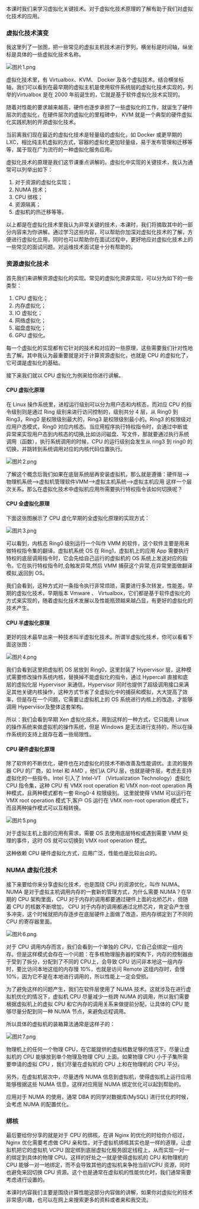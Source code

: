本课时我们来学习虚拟化关键技术。对于虚拟化技术原理的了解有助于我们对虚拟化技术的应用。

### 虚拟化技术演变

我这里列了一张图，把一些常见的虚拟主机技术进行罗列，横坐标是时间轴，纵坐标是具体的一些虚拟化技术名称。

![图片1.png](https://s0.lgstatic.com/i/image/M00/19/07/Ciqc1F7Z5pCAI3wpAACnKzGghUk811.png)

虚拟化技术里，有 Virtualbox、KVM、 Docker 及各个虚拟技术。结合横坐标轴，我们可以看到在最早期的虚拟主机是使用软件系统层的虚拟化技术实现的，列举的Virtualbox 是在 2000 年前诞生的，它就是基于软件虚拟化技术实现的。

随着对性能的要求越来越高，硬件也逐步承担了一些虚拟化的工作，就诞生了硬件层次的虚拟化，在硬件层次的虚拟化的里程碑中， KVM 就是一个典型的硬件虚拟化实践机制的开源虚拟化技术。

当前离我们现在最近的虚拟化技术是轻量级的虚拟化，如 Docker 或更早期的 LXC，相比纯主机虚拟的方式，容器的虚拟化更加轻量级，易于发布管理和迁移等等，属于现在广为流行的一种虚拟化服务应用。

虚拟化技术的原理是我们这节课重点讲解的。虚拟化中实现的关键技术，我认为通常可以列举出如下：

1. 对于资源的虚拟化实现；
2. NUMA 技术；
3. CPU 绑核；
4. 资源隔离；
5. 虚拟机的热迁移等等。

以上都是在虚拟化技术里我认为非常关键的技术，本课时，我们将摘取其中的一部分内容来为你讲解。通过学习这些内容，可以帮助你加深对虚拟化技术的了解，方便进行虚拟化应用，同时也可以帮助你在面试过程中，更好地应对虚拟化技术上的一些常见的面试问题。对运维技术面试是十分有帮助的。

### 资源虚拟化技术

首先我们来讲解资源虚拟化的实现。常见的虚拟化资源实现，可以分为如下的一些类型：

1. CPU 虚拟化；
2. 内存虚拟化；
3. IO 虚拟化；
4. 网络虚拟化；
5. 磁盘虚拟化；
6. GPU 虚拟化。

每一个虚拟化的实现都有它针对的技术和对应的一些原理，这些需要我们针对性地去了解。其中我认为最重要就是对于计算资源虚拟化，也就是 CPU 的虚拟化了，它可谓是虚拟化的基础。

接下来我们就以 CPU 虚拟化为例来给你进行讲解。

#### CPU 虚拟化原理

在 Linux 操作系统里，进程运行级别可以分为用户态和内核态，而对应 CPU 的指令级别则是通过 Ring 级别来进行访问控制的，级别共分 4 层，从 Ring0 到 Ring3，Ring0 是权限级别最大的，Ring3 是权限级别最小的。Ring3 的权限级对应用户态模式，Ring0 对应内核态。当应用程序执行特权指令时，会通过中断或异常来实现用户态到内核态的切换,比如访问磁盘、写文件，那就要通过执行系统调用（函数），执行系统调用的时候，CPU 的运行级别会发生从 ring3 到 ring0 的切换，并跳转到系统调用对应的内核代码位置执行。

![图片2.png](https://s0.lgstatic.com/i/image/M00/19/12/CgqCHl7Z5pqASfvmAAGwHYuxx1k074.png)

了解这个概念后我们如果在底层系统层再安装虚拟机，那么就是遵循：硬件层--\>物理机系统--\>虚拟机管理软件VMM--\>虚拟主机系统--\>虚拟主机应用 这样一个层次关系。那么在虚拟化技术中虚拟机应用所需要执行特权指令该如何切换呢？

#### CPU 全虚拟化原理

下面这张图展示了 CPU 虚化早期的全虚拟化原理的实现方式：

![图片3.png](https://s0.lgstatic.com/i/image/M00/19/12/CgqCHl7Z5qGAHRbsAAGofogy0rg750.png)

可以看到，内核态 Ring0 级别运行一个叫作 VMM 的软件，这个软件主要是用来做特权指令集的翻译。虚拟机系统 OS 在 Ring1，虚拟机上的应用 App 需要执行特权的底层调用指令时，它会先给自己运行的虚拟机的 OS 系统上发送对应的指令。它在执行特权指令时,会触发异常,然后 VMM 捕获这个异常,在异常里面做翻译模拟,返回到 OS。

我们会看到，这种方式对一条指令执行非常烦琐，需要进行多次转发，性能差。早期的虚拟化技术，早期版本 Vmware 、 Virtualbox，它们都是基于软件虚拟化的方式来实现的，随着虚拟化技术发展以及性能瓶颈越来越凸显，有更好的虚拟化的技术产生。

#### CPU 半虚拟化原理

更好的技术最早出来一种技术叫半虚拟化技术。所谓半虚拟化技术，你可以看看下面这张图：

![图片4.png](https://s0.lgstatic.com/i/image/M00/19/07/Ciqc1F7Z5qiABuNpAAGxNcsS_Ho822.png)

我们会看到这里把虚拟机 OS 层放到 Ring0，这里封装了 Hypervisor 层，这种模式需要修改操作系统内核，替换掉不能虚拟化的指令，通过 Hypercall 直接和底层的虚拟化层 Hypervisor 来通信，Hypervisor 同时也提供了超级调用接口来满足其他关键内核操作，这种方式节省了全虚拟化中的捕获和模拟，大大提高了效率，但是存在一个问题，它需要让虚拟机上的 OS 系统进行内核上的改造，才能够调用 Hypervisor及整体这套架构。

所以：我们会看到早期 Xen 虚拟化技术，用到这样的一种方式，它只能用 Linux 的操作系统来做虚拟机的操作系统，但是 Windows 是无法进行支持的，所以在操作系统的支持上就存在着一些局限性。

#### CPU 硬件虚拟化原理

除了软件的不断优化，硬件也在对虚拟化的技术不断改善及性能调优。主流的服务器 CPU 的厂商，如 Intel 和 AMD ，他们从 CPU 层，也就是硬件层，考虑去支持虚拟化的一些指令。Intel 引入了 Intel-VT （Virtualization Technology）虚拟化 CPU 指令集，这种 CPU 有 VMX root operation 和 VMX non-root operation 两种模式，且两种模式都有一套 Ring0-4 权限级别。 这里就使得 VMM 可以运行在 VMX root operation 模式下,客户 OS 运行在 VMX non-root operation 模式下，而且两种操作模式可以互相转换。

![图片5.png](https://s0.lgstatic.com/i/image/M00/19/12/CgqCHl7Z5rKAHPYjAAIJrpujE5k364.png)

对于虚拟主机上面的应用有需求，需要 OS 去使用底层特权或遇到需要 VMM 处理的事件，这时 OS 就可以切换到 VMX root operation 模式。

这种依赖 CPU 硬件虚拟化方式，应用广泛，性能也是比较出众的。

### NUMA 虚拟化技术

接下来要给你来分享虚拟化技术，也是围绕 CPU 的资源优化，叫作 NUMA。NUMA 是对于虚拟主机调用内存的一套新的管理方式，为什么需要 NUMA？在早期的 CPU 架构里面，CPU 对于内存的调用都要通过硬件上面的北桥芯片，但随着 CPU 的核数不断增加， CPU 对于内存的调用都通过北桥芯片，肯定会产生很多冲突，这个时候就把内存逐步在底层硬件上面做了改造，把内存绑定到了不同的 CPU 的寄存器里面。

![图片6.png](https://s0.lgstatic.com/i/image/M00/19/13/CgqCHl7Z5rmAJBJ1AACo-ULE6rw595.png)

对于 CPU 调用内存而言，我们会看到一个单独的 CPU，它自己会绑定一组内存。但是这样模式会存在一个问题：在多核物理服务器的架构下，内存的控制器由于受到了拆分，分配到了不同的 CPU上，会导致 CPU 访问非本地这一组内存时，要比访问本地这组的内存慢 10%，也就是访问 Remote 这组内存时，会慢 10%，因为它不是在本地进行调用的，所以性能上一定会受损。

为了避免这样的问题产生，我们在软件层使用了 NUMA 技术。这就涉及在进行虚拟机优化的情况下，虚拟机 CPU 尽量减少一些跨 NUMA 的调用，所以我们需要根据虚拟机上的虚拟 CPU 和它内存的调用关系来做提前分配，让具体的 CPU 能够尽量分配到同一种 NUMA 节点，来避免远程调用。

所以具体的虚拟机的装箱算法通常是这样子的：

![图片7.png](https://s0.lgstatic.com/i/image/M00/19/07/Ciqc1F7Z5sCAR0RjAADU0NzcWqI053.png)

物理机上的任何一个物理 CPU，在它能提供的虚拟核数足够的情况下，尽量让虚拟机的 CPU 能够放到单个物理及物理 CPU 上面。如果物理 CPU 小于子集所需要申请的虚拟 CPU ，我们尽量在虚拟机的 CPU 上和在物理机的 CPU 平分。

另外，在虚拟机层次中，尽量透传 NUMA 信息到虚拟机，使得虚拟机上运行应用能够根据这些 NUMA 信息，这样对应用层 NUMA 绑定优化可以起到帮助的。

应用对于 NUMA 的使用，通常 DBA 的同学对数据库(MySQL) 进行优化的时候，会考虑 NUMA 的配置优化。

### 绑核

最后要给你分享的就是对于 CPU 的绑核，在讲 Nginx 的优化的时给你介绍过，Nginx 优化需要考虑做 CPU 亲和性，对于虚拟机绑核其实也是一样的道理，让虚拟机把它的虚拟机 VCPU 固定绑到底层虚拟化服务固定线程上，从而实现一对一的绑定到具体的物理 CPU。这样的好处之一就是使得虚拟机的 CPU 和物理机的 CPU 能够一对一地绑定，而不会导致其他的虚拟机来争抢当前VCPU 资源，同时也避免来回切换 CPU 资源。这个也是通常在虚拟机的性能优化时，我们通常需要考虑进行设置的。

本课时内容我们主要是围绕计算性能这部分内容做的讲解，如果你对虚拟化的技术非常感兴趣，也可以在网上来搜索更多的资料或者来和我交流。
